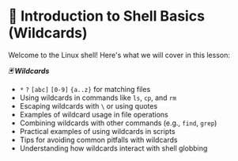 # 🐚 Introduction to Shell Basics (Wildcards)

Welcome to the Linux shell! Here's what we will cover in this lesson:

***🃏 Wildcards***
- `*` `?` `[abc]` `[0-9]` `{a..z}` for matching files
- Using wildcards in commands like `ls`, `cp`, and `rm`
- Escaping wildcards with `\` or using quotes
- Examples of wildcard usage in file operations
- Combining wildcards with other commands (e.g., `find`, `grep`)
- Practical examples of using wildcards in scripts
- Tips for avoiding common pitfalls with wildcards
- Understanding how wildcards interact with shell globbing

